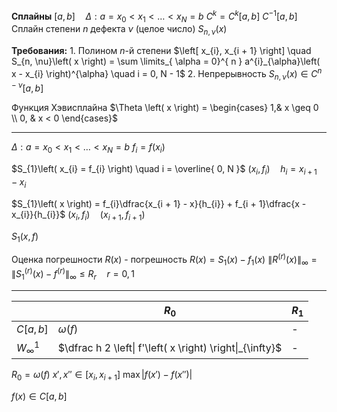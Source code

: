 **Сплайны**
	$\left[ a, b \right] \quad \Delta: a = x_{0} < x_{1} < \ldots < x_{N} = b$
	$C^{k} = C^{k}\left[ a, b \right]$
	$C^{-1}\left[ a, b \right]$
	Сплайн степени $n$ дефекта $\nu$ (целое число) $S_{n, \nu}\left( x \right)$ 

**Требования:**
	1. Полином $n$-й степени
	   $\left[ x_{i}, x_{i + 1} \right] \quad S_{n, \nu}\left( x \right) = \sum \limits_{ \alpha = 0}^{ n } a^{i}_{\alpha}\left( x - x_{i} \right)^{\alpha} \quad i = 0, N - 1$
	2. Непрерывность
	   $S_{n, \nu}\left( x \right) \in C^{n - \nu}\left[ a, b \right]$

Функция Хэвисплайна
	$\Theta \left( x \right) = \begin{cases} 1,& x \geq 0 \\ 0, & x < 0 \end{cases}$


---

$\Delta: a = x_{0} < x_{1} < \ldots < x_{N} = b$
$f_{i} = f\left( x_{i} \right)$

$S_{1}\left( x_{i} = f_{i} \right) \quad i = \overline{ 0, N }$
	$\left( x_{i}, f_{i} \right) \quad h_{i} = x_{i + 1} - x_{i}$

$S_{1}\left( x \right) = f_{i}\dfrac{x_{i + 1} - x}{h_{i}} + f_{i + 1}\dfrac{x - x_{i}}{h_{i}}$
	$\left( x_{i}, f_{i} \right) \quad \left( x_{i + 1}, f_{i + 1} \right)$

$S_{1}\left( x, f \right)$


Оценка погрешности
$R\left( x \right)$ - погрешность
$R\left( x \right) = S_{1}\left( x \right) - f_{1}\left( x \right)$
$\left\| R^{\left( r \right)}\left( x \right) \right\|_{\infty} = \left\| S_{1}^{\left( r \right)} \left( x \right) - f^{\left( r \right)} \right\|_{\infty} \leq R_{r} \quad r = 0, 1$

---

|                        | $R_{0}$                                                   | $R_{1}$ |
| ---------------------- | --------------------------------------------------------- | ------- |
| $C\left[ a, b \right]$ | $\omega \left( f \right)$                                 | -       |
| $W_{\infty}^{1}$       | $\dfrac h 2 \left\| f'\left( x \right) \right\|_{\infty}$ | -       |


$R_{0} = \omega\left( f \right)$
$x', x'' \in \left[ x_{i}, x_{i + 1} \right]$
$\max\left| f\left( x' \right) - f\left( x'' \right) \right|$


$f\left( x \right) \in C\left[ a, b \right]$